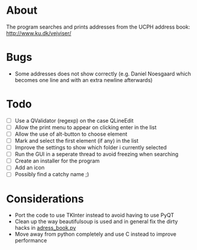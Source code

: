 # About
The program searches and prints addresses from the UCPH address book: http://www.ku.dk/vejviser/

# Bugs
* Some addresses does not show correctly (e.g. Daniel Noesgaard which becomes one line and with an extra newline afterwards)

# Todo
* [ ] Use a QValidator (regexp) on the case QLineEdit
* [ ] Allow the print menu to appear on clicking enter in the list
* [ ] Allow the use of alt-button to choose element
* [ ] Mark and select the first element (if any) in the list
* [ ] Improve the settings to show which folder i currently selected
* [ ] Run the GUI in a seperate thread to avoid freezing when searching
* [ ] Create an installer for the program
* [ ] Add an icon
* [ ] Possibly find a catchy name ;)

# Considerations
* Port the code to use TKInter instead to avoid having to use PyQT
* Clean up the way beautifulsoup is used and in general fix the dirty hacks in [adress_book.py](https://github.com/jfrdev/adresseprinter/blob/master/address_book.py)
* Move away from python completely and use C instead to improve performance
